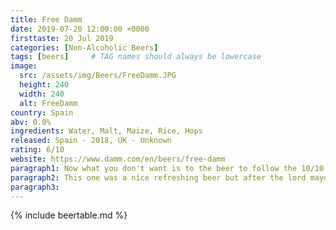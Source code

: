 ```yaml
---
title: Free Damm
date: 2019-07-20 12:00:00 +0000
firsttaste: 20 Jul 2019
categories: [Non-Alcoholic Beers]
tags: [beers]     # TAG names should always be lowercase
image:
  src: /assets/img/Beers/FreeDamm.JPG
  height: 240
  width: 240
  alt: FreeDamm
country: Spain
abv: 0.0%
ingredients: Water, Malt, Maize, Rice, Hops
released: Spain - 2018, UK - Unknown
rating: 6/10
website: https://www.damm.com/en/beers/free-damm
paragraph1: Now what you don't want is to the beer to follow the 10/10 one. Interesting this one uses an advanced technique called "vacuum distillation" to eliminate the alcohol.
paragraph2: This one was a nice refreshing beer but after the lord mayor show it wasn't anywhere near to a top score but a clean beer meant it still deserved a good score.
paragraph3: 
---
```

{% include beertable.md %}
